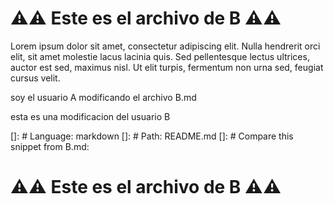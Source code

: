 # ⚠️⚠️ Este es el archivo de **B** ⚠️⚠️

Lorem ipsum dolor sit amet, consectetur adipiscing elit.
Nulla hendrerit orci elit, sit amet molestie lacus lacinia quis.
Sed pellentesque lectus ultrices, auctor est sed, maximus nisl.
Ut elit turpis, fermentum non urna sed, feugiat cursus velit.

soy el usuario A modificando el archivo B.md


esta es una modificacion del usuario B
  
  []: # Language: markdown
  []: # Path: README.md
  []: # Compare this snippet from B.md:

  

# ⚠️⚠️ Este es el archivo de **B** ⚠️⚠️
